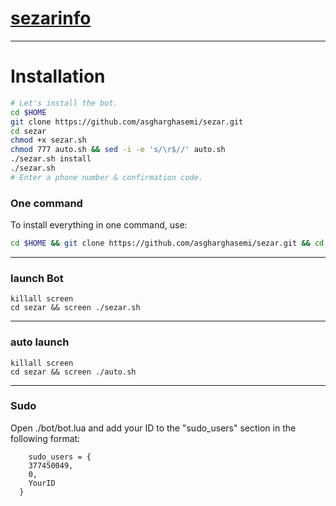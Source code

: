 # [sezarinfo](https://telegram.me/sezarinfo)


* * *


# Installation

```sh
# Let's install the bot.
cd $HOME
git clone https://github.com/asgharghasemi/sezar.git
cd sezar
chmod +x sezar.sh
chmod 777 auto.sh && sed -i -e 's/\r$//' auto.sh
./sezar.sh install
./sezar.sh 
# Enter a phone number & confirmation code.
```
### One command
To install everything in one command, use:
```sh
cd $HOME && git clone https://github.com/asgharghasemi/sezar.git && cd sezar && chmod +x sezar.sh && chmod 777 auto.sh && sed -i -e 's/\r$//' auto.sh && ./sezar.sh install && ./sezar.sh
```

* * *

### launch Bot

```
killall screen
cd sezar && screen ./sezar.sh
```

* * *


### auto launch 
```
killall screen
cd sezar && screen ./auto.sh
```

* * *


### Sudo

Open ./bot/bot.lua and add your ID to the "sudo_users" section in the following format:
```
    sudo_users = {
    377450049,
    0,
    YourID
  }
